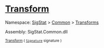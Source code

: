 # [Transform](./EndpointExtraction-100663588.md)

Namespace: [SigStat]() > [Common](./../../README.md) > [Transforms](./../README.md)

Assembly: SigStat.Common.dll

<sub>[Transform](./EndpointExtraction-100663588.md) ( [`Signature`](./../../Signature.md) signature )         </sub>
